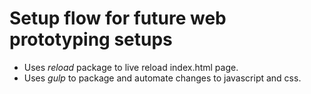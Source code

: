 # Setup flow for future web prototyping setups

* Uses *reload* package to live reload index.html page.
* Uses *gulp* to package and automate changes to javascript and css.
